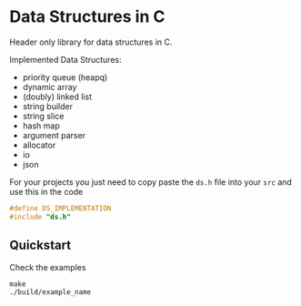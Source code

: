 # Data Structures in C

Header only library for data structures in C.

Implemented Data Structures:
- priority queue (heapq)
- dynamic array
- (doubly) linked list
- string builder
- string slice
- hash map
- argument parser
- allocator
- io
- json

For your projects you just need to copy paste the `ds.h` file into your
`src` and use this in the code

```c
#define DS_IMPLEMENTATION
#include "ds.h"
```

## Quickstart

Check the examples

```console
make
./build/example_name
```
